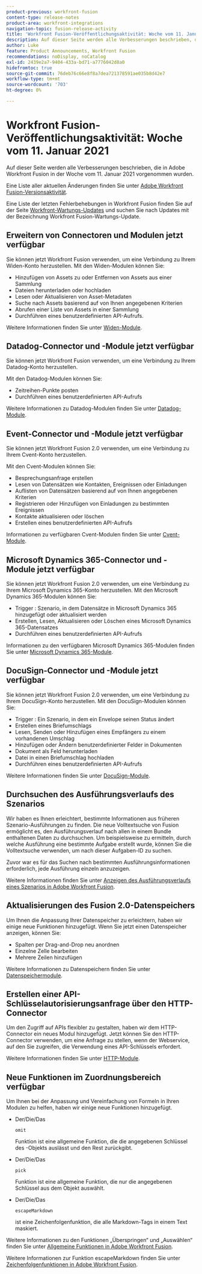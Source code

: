 ```yaml
---
product-previous: workfront-fusion
content-type: release-notes
product-area: workfront-integrations
navigation-topic: fusion-release-activity
title: 'Workfront Fusion-Veröffentlichungsaktivität: Woche vom 11. Januar 2021'
description: Auf dieser Seite werden alle Verbesserungen beschrieben, die in Adobe Workfront Fusion in der Woche vom 11. Januar 2021 vorgenommen wurden.
author: Luke
feature: Product Announcements, Workfront Fusion
recommendations: noDisplay, noCatalog
exl-id: 2439e2a7-9404-433a-bd71-a7776042d8a0
hidefromtoc: true
source-git-commit: 76deb76c66e8f8a7dea721378591ae035b8d42e7
workflow-type: tm+mt
source-wordcount: '703'
ht-degree: 0%

---
```


# Workfront Fusion-Veröffentlichungsaktivität: Woche vom 11. Januar 2021

Auf dieser Seite werden alle Verbesserungen beschrieben, die in Adobe Workfront Fusion in der Woche vom 11. Januar 2021 vorgenommen wurden.

Eine Liste aller aktuellen Änderungen finden Sie unter [Adobe Workfront Fusion-Versionsaktivität](../../../product-announcements/product-releases/fusion-release-activity/fusion-release-activity.md).

Eine Liste der letzten Fehlerbehebungen in Workfront Fusion finden Sie auf der Seite [Workfront-Wartungs-Updates](https://experienceleague.adobe.com/docs/workfront-known-issues/releases/current-updates.html) und suchen Sie nach Updates mit der Bezeichnung Workfront Fusion-Wartungs-Update.

## Erweitern von Connectoren und Modulen jetzt verfügbar

Sie können jetzt Workfront Fusion verwenden, um eine Verbindung zu Ihrem Widen-Konto herzustellen. Mit den Widen-Modulen können Sie:

* Hinzufügen von Assets zu oder Entfernen von Assets aus einer Sammlung
* Dateien herunterladen oder hochladen
* Lesen oder Aktualisieren von Asset-Metadaten
* Suche nach Assets basierend auf von Ihnen angegebenen Kriterien
* Abrufen einer Liste von Assets in einer Sammlung
* Durchführen eines benutzerdefinierten API-Aufrufs.

Weitere Informationen finden Sie unter [Widen-Module](../../../workfront-fusion/apps-and-their-modules/widen-modules.md).

## Datadog-Connector und -Module jetzt verfügbar

Sie können jetzt Workfront Fusion verwenden, um eine Verbindung zu Ihrem Datadog-Konto herzustellen.

Mit den Datadog-Modulen können Sie:

* Zeitreihen-Punkte posten
* Durchführen eines benutzerdefinierten API-Aufrufs

Weitere Informationen zu Datadog-Modulen finden Sie unter [Datadog-Module](../../../workfront-fusion/apps-and-their-modules/datadog-modules.md).

## Event-Connector und -Module jetzt verfügbar

Sie können jetzt Workfront Fusion 2.0 verwenden, um eine Verbindung zu Ihrem Cvent-Konto herzustellen.

Mit den Cvent-Modulen können Sie:

* Besprechungsanfrage erstellen
* Lesen von Datensätzen wie Kontakten, Ereignissen oder Einladungen
* Auflisten von Datensätzen basierend auf von Ihnen angegebenen Kriterien
* Registrieren oder Hinzufügen von Einladungen zu bestimmten Ereignissen
* Kontakte aktualisieren oder löschen
* Erstellen eines benutzerdefinierten API-Aufrufs

Informationen zu verfügbaren Cvent-Modulen finden Sie unter [Cvent-Module](../../../workfront-fusion/apps-and-their-modules/cvent-modules.md).

## Microsoft Dynamics 365-Connector und -Module jetzt verfügbar

Sie können jetzt Workfront Fusion 2.0 verwenden, um eine Verbindung zu Ihrem Microsoft Dynamics 365-Konto herzustellen. Mit den Microsoft Dynamics 365-Modulen können Sie:

* Trigger : Szenario, in dem Datensätze in Microsoft Dynamics 365 hinzugefügt oder aktualisiert werden
* Erstellen, Lesen, Aktualisieren oder Löschen eines Microsoft Dynamics 365-Datensatzes
* Durchführen eines benutzerdefinierten API-Aufrufs

Informationen zu den verfügbaren Microsoft Dynamics 365-Modulen finden Sie unter [Microsoft Dynamics 365-Module](../../../workfront-fusion/apps-and-their-modules/microsoft-dynamics-365-modules.md).

## DocuSign-Connector und -Module jetzt verfügbar

Sie können jetzt Workfront Fusion 2.0 verwenden, um eine Verbindung zu Ihrem DocuSign-Konto herzustellen. Mit den DocuSign-Modulen können Sie:

* Trigger : Ein Szenario, in dem ein Envelope seinen Status ändert
* Erstellen eines Briefumschlags
* Lesen, Senden oder Hinzufügen eines Empfängers zu einem vorhandenen Umschlag
* Hinzufügen oder Ändern benutzerdefinierter Felder in Dokumenten
* Dokument als Feld herunterladen
* Datei in einen Briefumschlag hochladen
* Durchführen eines benutzerdefinierten API-Aufrufs

Weitere Informationen finden Sie unter [DocuSign-Module](../../../workfront-fusion/apps-and-their-modules/docusign-modules.md).

## Durchsuchen des Ausführungsverlaufs des Szenarios

Wir haben es Ihnen erleichtert, bestimmte Informationen aus früheren Szenario-Ausführungen zu finden. Die neue Volltextsuche von Fusion ermöglicht es, den Ausführungsverlauf nach allen in einem Bundle enthaltenen Daten zu durchsuchen. Um beispielsweise zu ermitteln, durch welche Ausführung eine bestimmte Aufgabe erstellt wurde, können Sie die Volltextsuche verwenden, um nach dieser Aufgaben-ID zu suchen.

Zuvor war es für das Suchen nach bestimmten Ausführungsinformationen erforderlich, jede Ausführung einzeln anzuzeigen.

Weitere Informationen finden Sie unter [Anzeigen des Ausführungsverlaufs eines Szenarios in Adobe Workfront Fusion](../../../workfront-fusion/scenarios/view-scenario-execution-history.md).

## Aktualisierungen des Fusion 2.0-Datenspeichers

Um Ihnen die Anpassung Ihrer Datenspeicher zu erleichtern, haben wir einige neue Funktionen hinzugefügt. Wenn Sie jetzt einen Datenspeicher anzeigen, können Sie:

* Spalten per Drag-and-Drop neu anordnen
* Einzelne Zelle bearbeiten
* Mehrere Zeilen hinzufügen

Weitere Informationen zu Datenspeichern finden Sie unter [Datenspeichermodule](../../../workfront-fusion/apps-and-their-modules/data-store-modules.md).

## Erstellen einer API-Schlüsselautorisierungsanfrage über den HTTP-Connector

Um den Zugriff auf APIs flexibler zu gestalten, haben wir dem HTTP-Connector ein neues Modul hinzugefügt. Jetzt können Sie den HTTP-Connector verwenden, um eine Anfrage zu stellen, wenn der Webservice, auf den Sie zugreifen, die Verwendung eines API-Schlüssels erfordert.

Weitere Informationen finden Sie unter [HTTP-Module](../../../workfront-fusion/apps-and-their-modules/http-modules/http-modules-1.md).

## Neue Funktionen im Zuordnungsbereich verfügbar

Um Ihnen bei der Anpassung und Vereinfachung von Formeln in Ihren Modulen zu helfen, haben wir einige neue Funktionen hinzugefügt.

* Der/Die/Das

  ```
  omit
  ```

  Funktion ist eine allgemeine Funktion, die die angegebenen Schlüssel des -Objekts auslässt und den Rest zurückgibt.
* Der/Die/Das

  ```
  pick
  ```

  Funktion ist eine allgemeine Funktion, die nur die angegebenen Schlüssel aus dem Objekt auswählt.
* Der/Die/Das

  ```
  escapeMarkdown
  ```

  ist eine Zeichenfolgenfunktion, die alle Markdown-Tags in einem Text maskiert.

Weitere Informationen zu den Funktionen „Überspringen“ und „Auswählen“ finden Sie unter [Allgemeine Funktionen in Adobe Workfront Fusion](../../../workfront-fusion/functions/general-functions.md).

Weitere Informationen zur Funktion escapeMarkdown finden Sie unter [Zeichenfolgenfunktionen in Adobe Workfront Fusion](../../../workfront-fusion/functions/string-functions.md).
